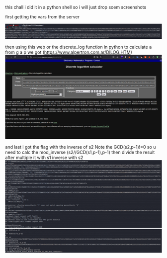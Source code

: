 this chall i did it in a python shell so i will just drop soem screenshots 

first getting the vars from the server 

![image](https://github.com/beboo07/wargames-qual/blob/main/CRYPTO/Sign%20Hell/image.png)


then using this web or the discrete_log function in python to calculate a from g a p we got 
(https://www.alpertron.com.ar/DILOG.HTM)
![image](https://github.com/beboo07/wargames-qual/blob/main/CRYPTO/Sign%20Hell/image4.png)


and last i got the flag with the inverse of s2 
Note the GCD(s2,p-1)!=0 so u need to calc the mod_inverse (s2//GCD(s1,p-1),p-1) then divide the result after multiple it with s1 inverse with s2 
![image](https://github.com/beboo07/wargames-qual/blob/main/CRYPTO/Sign%20Hell/image%20(1).png)
![image](https://github.com/beboo07/wargames-qual/blob/main/CRYPTO/Sign%20Hell/image%20(2).png)
